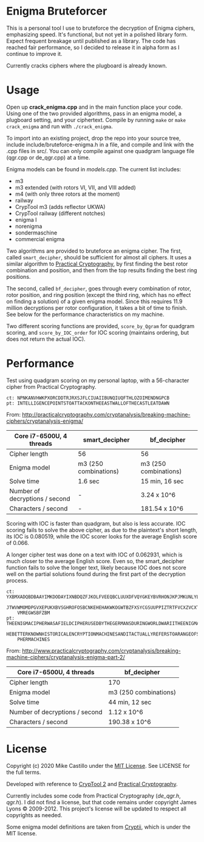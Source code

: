 # Enigma Bruteforcer

This is a personal tool I use to bruteforce the decryption of Enigma ciphers, emphasizing speed. It's functional, but not yet in a polished library form. Expect frequent breakage until published as a library. The code has reached fair performance, so I decided to release it in alpha form as I continue to improve it.

Currently cracks ciphers where the plugboard is already known.


# Usage

Open up **crack_enigma.cpp** and in the main function place your code. Using one of the two provided algorithms, pass in an enigma model, a plugboard setting, and your ciphertext. Compile by running `make` or `make crack_enigma` and run with `./crack_enigma`.

To import into an existing project, drop the repo into your source tree, include include/bruteforce-enigma.h in a file, and compile and link with the .cpp files in src/. You can only compile against one quadgram language file (qgr.cpp or de_qgr.cpp) at a time.

Enigma models can be found in *models.cpp*. The current list includes:
* m3
* m3 extended (with rotors VI, VII, and VIII added)
* m4 (with only three rotors at the moment)
* railway
* CrypTool m3 (adds reflector UKWA)
* CrypTool railway (different notches)
* enigma I
* norenigma
* sondermaschine
* commercial enigma

Two algorithms are provided to bruteforce an enigma cipher. The first, called `smart_decipher`, should be sufficient for almost all ciphers. It uses a similar algorithm to [Practical Cryptography](http://www.practicalcryptography.com/cryptanalysis/breaking-machine-ciphers/cryptanalysis-enigma-part-2/), by first finding the best rotor combination and position, and then from the top results finding the best ring positions.

The second, called `bf_decipher`, goes through every combination of rotor, rotor position, and ring position (except the third ring, which has no effect on finding a solution) of a given enigma model. Since this requires 11.9 million decryptions per rotor configuration, it takes a bit of time to finish. See below for the performance characteristics on my machine.

Two different scoring functions are provided, `score_by_Qgram` for quadgram scoring, and `score_by_IOC_order` for IOC scoring (maintains ordering, but does not return the actual IOC).



# Performance

Test using quadgram scoring on my personal laptop, with a 56-character cipher from Practical Cryptography.

```
ct: NPNKANVHWKPXORCDDTRJRXSJFLCIUAIIBUNQIUQFTHLOZOIMENDNGPCB
pt: INTELLIGENCEPOINTSTOATTACKONTHEEASTWALLOFTHECASTLEATDAWN
```

From: http://practicalcryptography.com/cryptanalysis/breaking-machine-ciphers/cryptanalysis-enigma/


| Core i7-6500U, 4 threads       | smart_decipher        | bf_decipher           |
| ------------------------------ | ----------------------| ----------------------|
| Cipher length                  | 56                    | 56                    |
| Enigma model                   | m3 (250 combinations) | m3 (250 combinations) |
| Solve time                     | 1.6 sec               | 15 min, 16 sec        |
| Number of decryptions / second | -                     | 3.24 x 10^6           |
| Characters / second            | -                     | 181.54 x 10^6         |



Scoring with IOC is faster than quadgram, but also is less accurate. IOC scoring fails to solve the above cipher, as due to the plaintext's short length, its IOC is 0.080519, while the IOC scorer looks for the average English score of 0.066.

A longer cipher test was done on a text with IOC of 0.062931, which is much closer to the average English score. Even so, the smart_decipher function fails to solve the longer text, likely because IOC does not score well on the partial solutions found during the first part of the decryption process.

```
ct: YXBMXADQBDBAAYIMKDODAYIXNBDQZFJKOLFVEEQBCLUUXDFVQYGKEYBVRHONJKPJMKUNLYLZUKBKJOA
    JTWVWMOMDPGVXEPUKXBVSGHROFOSBCNKEHEHAKWKOGWTBZFXSYCGSUUPPIZTRTFVCXZVCXTFLMTPTAQ
    VMREGWSBFZBM
pt: THEENIGMACIPHERWASAFIELDCIPHERUSEDBYTHEGERMANSDURINGWORLDWARIITHEENIGMAISONEOFT
    HEBETTERKNOWNHISTORICALENCRYPTIONMACHINESANDITACTUALLYREFERSTOARANGEOFSIMILARCI
    PHERMACHINES
```

From: http://www.practicalcryptography.com/cryptanalysis/breaking-machine-ciphers/cryptanalysis-enigma-part-2/

| Core i7-6500U, 4 threads       | bf_decipher           |
| ------------------------------ | --------------------- |
| Cipher length                  | 170                   |
| Enigma model                   | m3 (250 combinations) |
| Solve time                     | 44 min, 12 sec        |
| Number of decryptions / second | 1.12 x 10^6           |
| Characters / second            | 190.38 x 10^6         |



# License

Copyright (c) 2020 Mike Castillo under the [MIT License](https://choosealicense.com/licenses/mit/). See LICENSE for the full terms.

Developed with reference to [CrypTool 2](https://www.cryptool.org/en/cryptool2) and [Practical Cryptography](http://www.practicalcryptography.com/cryptanalysis/breaking-machine-ciphers/cryptanalysis-enigma-part-2/).

Currently includes some code from Practical Cryptography (*de_qgr.h*, *qgr.h*). I did not find a license, but that code remains under copyright James Lyons © 2009-2012. This project's license will be updated to respect all copyrights as needed.

Some enigma model definitions are taken from [Cryptii](https://github.com/cryptii/cryptii), which is under the MIT license.
